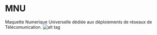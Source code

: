 # MNU
Maquette Numerique Universelle dédiée aux déploiements de réseaux de Télécomunication.
![alt tag](https://user-images.githubusercontent.com/30383327/28994411-e2235f7e-79cd-11e7-824a-d6f0d233cadf.png)
